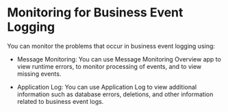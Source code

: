 <!-- loio340bfe3dc7c0401895a12e02f0a2fd6b -->

# Monitoring for Business Event Logging

You can monitor the problems that occur in business event logging using:

-   Message Monitoring: You can use Message Monitoring Overview app to view runtime errors, to monitor processing of events, and to view missing events.

-   Application Log: You can use Application Log to view additional information such as database errors, deletions, and other information related to business event logs.


